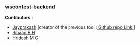 ### wscontest-backend

**Contibutors** : 

- <a href="https://github.com/Jayprakash-SE/">Jayprakash</a> [creator of the previous tool :<a href= "https://github.com/indictechcom/indic-wsstats"> Github repo Link </a> ] 
- <a href="https://github.com/RihaanBH-1810">Rihaan B H</a> 
- <a href="https://github.com/HrideshMG">Hridesh M G</a> 

